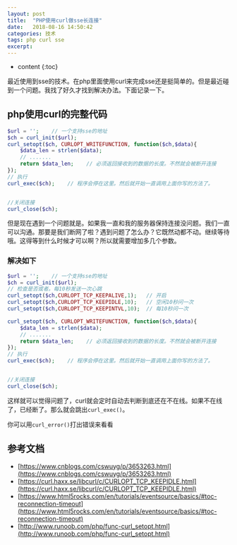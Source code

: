 ```yaml
---
layout: post
title:  "PHP使用curl做sse长连接"
date:   2018-08-16 14:50:42
categories: 技术
tags: php curl sse 
excerpt: 
---
```


* content
{:toc}


最近使用到sse的技术。在php里面使用curl来完成sse还是挺简单的。但是最近碰到一个问题。我找了好久才找到解决办法。下面记录一下。




## php使用curl的完整代码
```php
$url = '';    // 一个支持sse的地址
$ch = curl_init($url);
curl_setopt($ch, CURLOPT_WRITEFUNCTION, function($ch,$data){
    $data_len = strlen($data);
    // .......
    return $data_len;    // 必须返回接收到的数据的长度。不然就会被断开连接
});
// 执行
curl_exec($ch);    // 程序会停在这里。然后就开始一直调用上面你写的方法了。


//关闭连接
curl_close($ch);
```

但是现在遇到一个问题就是。如果我一直和我的服务器保持连接没问题。我们一直可以沟通。那要是我们断网了啦？遇到问题了怎么办？它既然动都不动。继续等待哦。这得等到什么时候才可以啊？所以就需要增加多几个参数。


### 解决如下
```php
$url = '';    // 一个支持sse的地址
$ch = curl_init($url);
// 检查是否或者。每10秒发送一次心跳
curl_setopt($ch,CURLOPT_TCP_KEEPALIVE,1);   // 开启
curl_setopt($ch,CURLOPT_TCP_KEEPIDLE,10);   // 空闲10秒问一次
curl_setopt($ch,CURLOPT_TCP_KEEPINTVL,10);  // 每10秒问一次

curl_setopt($ch, CURLOPT_WRITEFUNCTION, function($ch,$data){
    $data_len = strlen($data);
    // .......
    return $data_len;    // 必须返回接收到的数据的长度。不然就会被断开连接
});
// 执行
curl_exec($ch);    // 程序会停在这里。然后就开始一直调用上面你写的方法了。


//关闭连接
curl_close($ch);
```

这样就可以觉得问题了，curl就会定时自动去判断到底还在不在线。如果不在线了，已经断了。那么就会跳出`curl_exec()`。

你可以用`curl_error()`打出错误来看看


## 参考文档
* [https://www.cnblogs.com/cswuyg/p/3653263.html](https://www.cnblogs.com/cswuyg/p/3653263.html)
* [https://curl.haxx.se/libcurl/c/CURLOPT_TCP_KEEPIDLE.html](https://curl.haxx.se/libcurl/c/CURLOPT_TCP_KEEPIDLE.html)
* [https://www.html5rocks.com/en/tutorials/eventsource/basics/#toc-reconnection-timeout](https://www.html5rocks.com/en/tutorials/eventsource/basics/#toc-reconnection-timeout)
* [http://www.runoob.com/php/func-curl_setopt.html](http://www.runoob.com/php/func-curl_setopt.html)